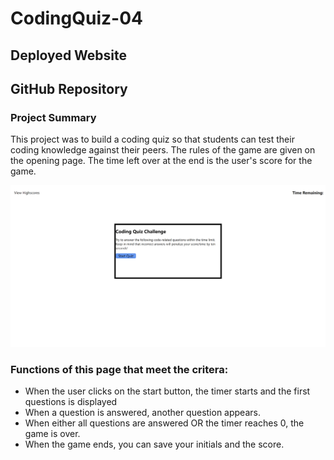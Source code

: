 # CodingQuiz-04
## Deployed Website

## GitHub Repository


### Project Summary
This project was to build a coding quiz so that students can test their coding knowledge against their peers. The rules of the game are given on the opening page. The time left over at the end is the user's score for the game.

![screenshot of the start page to a code quiz](codequizscreenshot.png)

### Functions of this page that meet the critera:
* When the user clicks on the start button, the timer starts and the first questions is displayed
* When a question is answered, another question appears.
* When either all questions are answered OR the timer reaches 0, the game is over.
* When the game ends, you can save your initials and the score.
